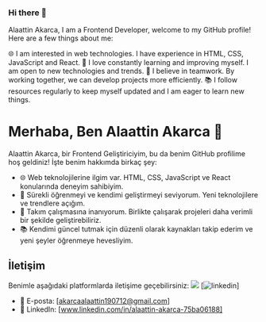 ### Hi there 👋
Alaattin Akarca, I am a Frontend Developer, welcome to my GitHub profile! Here are a few things about me:

🌐 I am interested in web technologies. I have experience in HTML, CSS, JavaScript and React.
🚀 I love constantly learning and improving myself. I am open to new technologies and trends.
👥 I believe in teamwork. By working together, we can develop projects more efficiently.
📚 I follow resources regularly to keep myself updated and I am eager to learn new things.

# Merhaba, Ben Alaattin Akarca 👋

Alaattin Akarca, bir Frontend Geliştiriciyim, bu da benim GitHub profilime hoş geldiniz! İşte benim hakkımda birkaç şey:

- 🌐 Web teknolojilerine ilgim var. HTML, CSS, JavaScript ve React konularında deneyim sahibiyim.
- 🚀 Sürekli öğrenmeyi ve kendimi geliştirmeyi seviyorum. Yeni teknolojilere ve trendlere açığım.
- 👥 Takım çalışmasına inanıyorum. Birlikte çalışarak projeleri daha verimli bir şekilde geliştirebiliriz.
- 📚 Kendimi güncel tutmak için düzenli olarak kaynakları takip ederim ve yeni şeyler öğrenmeye hevesliyim.
## İletişim

Benimle aşağıdaki platformlarda iletişime geçebilirsiniz:
<img src="(https://img.shields.io/badge/Gmail-D14836?style=for-the-badge&logo=gmail&logoColor=white)}" />
[![linkedin](https://img.shields.io/badge/Linkedin-000000?style=for-the-badge&logo=Linkedin&logoColor=white)]
- 📧 E-posta: [akarcaalaattin190712@gmail.com]
- 💼 LinkedIn: [www.linkedin.com/in/alaattin-akarca-75ba06188]
